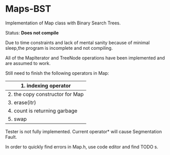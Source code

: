 Maps-BST
========

Implementation of Map class with Binary Search Trees.

Status:
**Does not compile**

Due to time constraints and lack of mental sanity because of minimal sleep,the
program is incomplete and not compiling.

All of the MapIterator and TreeNode operations have been implemented and are
assumed to work.

Still need to finish the following operators in Map:

| 1. indexing operator |
| ---------------------- |
| 2. the copy constructor for Map |
| 3. erase(itr) |
| 4. count is returning garbage |
| 5. swap |

Tester is not fully implemented. Current operator* will cause Segmentation
Fault.

In order to quickly find errors in Map.h, use code editor and find TODO s. 
